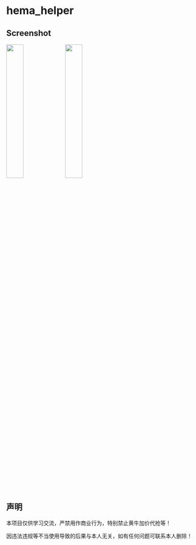 # hema_helper

## Screenshot
<img src="https://user-images.githubusercontent.com/11568406/168600381-88d8b388-06f1-46d2-8456-2440e5697a68.png" width=30% height=30%>
<img src="https://user-images.githubusercontent.com/11568406/168602386-b166b25f-fb6a-4138-b57e-80eb678afafa.png" width=30% height=30%>

## 声明

本项目仅供学习交流，严禁用作商业行为，特别禁止黄牛加价代抢等！

因违法违规等不当使用导致的后果与本人无关，如有任何问题可联系本人删除！
